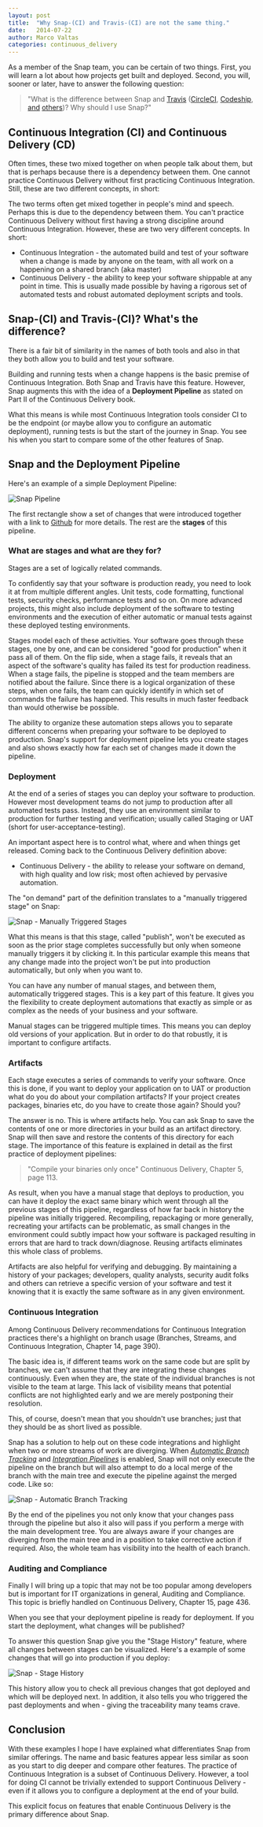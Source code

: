 ```yaml
---
layout: post
title:  "Why Snap-(CI) and Travis-(CI) are not the same thing."
date:   2014-07-22
author: Marco Valtas
categories: continuous_delivery
---
```


As a member of the Snap team, you can be certain of two things. First, you will learn a lot about how projects get built and deployed. Second, you will, sooner or later, have to answer the following question:

> "What is the difference between Snap and [Travis](https://travis.org)
> ([CircleCI](http://circleci.com), [Codeship](https://www.codeship.io),
> [and](https://drone.io) [others](https://buildbox.io))? Why should I use
> Snap?"

## Continuous Integration (CI) and Continuous Delivery (CD)

Often times, these two mixed together on when people talk about them, but that is perhaps because
there is a dependency between them. One cannot practice Continuous Delivery
without first practicing Continuous Integration. Still, these are two
different concepts, in short:

The two terms often get mixed together in people's mind and speech. Perhaps this is due to the dependency between them. You can't practice Continuous Delivery without first having a strong discipline around Continuous Integration. However, these are two very different concepts. In short:

* Continuous Integration - the automated build and test of your software when a change is made by anyone on the team, with all work on a happening on a shared branch (aka master)
* Continuous Delivery - the ability to keep your software shippable at any point in time. This is usually made possible by having a rigorous set of automated tests and robust automated deployment scripts and tools.

## Snap-(CI) and Travis-(CI)? What's the difference?

There is a fair bit of similarity in the names of both tools and also in that they both allow you to build and test your software.

Building and running tests when a change happens is the basic premise of Continuous Integration. Both Snap and Travis have this feature. However, Snap augments this with the idea of a **Deployment Pipeline** as stated on Part II of the Continuous Delivery book.

What this means is while most Continuous Integration tools consider CI to be the endpoint (or maybe allow you to configure an automatic deployment), running tests is but the start of the journey in Snap. You see his when you start to compare some of the other features of Snap.

## Snap and the Deployment Pipeline

Here's an example of a simple Deployment Pipeline:

![Snap Pipeline](/assets/images/screenshots/why-snapci-and-travisci-are-not-the-same-thing/snap_ci_pipeline.png)

The first rectangle show a set of changes that were introduced together with a link to [Github](https://github.com) for more details. The rest are the **stages** of this pipeline.

### What are stages and what are they for?

Stages are a set of logically related commands.

To confidently say that your software is production ready, you need to look it at from multiple different angles. Unit tests, code formatting, functional tests, security checks, performance tests and so on. On more advanced projects, this might also include deployment of the software to testing environments and the execution of either automatic or manual tests against these deployed testing environments.

Stages model each of these activities. Your software goes through these stages, one by one, and can be considered "good for production" when it pass all of them. On the flip side, when a stage fails, it reveals that an aspect of the software's quality has failed its test for production readiness. When a stage fails, the pipeline is stopped and the team members are notified about the failure. Since there is a logical organization of these steps, when one fails, the team can quickly identify in which set of commands the failure has happened. This results in much faster feedback than would otherwise be possible.

The ability to organize these automation steps allows you to separate different concerns when preparing your software to be deployed to production. Snap's support for deployment pipeline lets you create stages and also shows exactly how far each set of changes made it down the pipeline.

### Deployment

At the end of a series of stages you can deploy your software to production. However most development teams do not jump to production after all automated tests pass. Instead, they use an environment similar to production for further testing and verification; usually called Staging or UAT (short for user-acceptance-testing).

An important aspect here is to control what, where and when things get released. Coming back to the Continuous Delivery definition above:

* Continuous Delivery - the ability to release your software on demand, with
    high quality and low risk; most often achieved by pervasive automation.

The "on demand" part of the definition translates to a "manually triggered stage" on Snap:

![Snap - Manually Triggered Stages](/assets/images/screenshots/why-snapci-and-travisci-are-not-the-same-thing/snap_ci_manual_stage.png)

What this means is that this stage, called "publish", won't be executed as soon as the prior stage completes successfully but only when someone manually triggers it by clicking it. In this particular example this means that any change made into the project won't be put into production automatically, but only when you want to.

You can have any number of manual stages, and between them, automatically triggered stages. This is a key part of this feature. It gives you the flexibility to create deployment automations that exactly as simple or as complex as the needs of your business and your software.

Manual stages can be triggered multiple times. This means you can deploy old versions of your application. But in order to do that robustly, it is important to configure artifacts.

### Artifacts

Each stage executes a series of commands to verify your software. Once this is done, if you want to deploy your application on to UAT or production what do you do about your compilation artifacts? If your project creates packages, binaries etc, do you have to create those again? Should you?

The answer is no. This is where artifacts help. You can ask Snap to save the contents of one or more directories in your build as an artifact directory. Snap will then save and restore the contents of this directory for each stage. The importance of this feature is explained in detail as the first practice of deployment pipelines:

> "Compile your binaries only once"
> Continuous Delivery, Chapter 5, page 113.

As result, when you have a manual stage that deploys to production, you can have it deploy the exact same binary which went through all the previous stages of this pipeline, regardless of how far back in history the pipeline was initially triggered. Recompiling, repackaging or more generally, recreating your artifacts can be problematic, as small changes in the environment could subtly impact how your software is packaged  resulting in errors that are hard to track down/diagnose. Reusing artifacts eliminates this whole class of problems.

Artifacts are also helpful for verifying and debugging. By maintaining a history of your packages; developers, quality analysts, security audit folks and others can retrieve a specific version of your software and test it knowing that it is exactly the same software as in any given environment.

### Continuous Integration

Among Continuous Delivery recommendations for Continuous Integration practices there's a highlight on branch usage (Branches, Streams, and Continuous Integration, Chapter 14, page 390).

The basic idea is, if different teams work on the same code but are split by branches, we can't assume that they are integrating these changes continuously. Even when they are, the state of the individual branches is not visible to the team at large. This lack of visibility means that potential conflicts are not highlighted early and we are merely postponing their resolution.

This, of course, doesn't mean that you shouldn't use branches; just that they should be as short lived as possible.

Snap has a solution to help out on these code integrations and highlight when two or more streams of work are diverging. When [_Automatic Branch Tracking_](http://docs.snap-ci.com/working_with_branches/automatic_branch_tracking/) and [_Integration Pipelines_](http://docs.snap-ci.com/working_with_branches/integration_pipelines/) is enabled, Snap will not only execute the pipeline on the branch but will also attempt to do a local merge of the branch with the main tree and execute the pipeline against the merged code. Like so:

![Snap - Automatic Branch Tracking](/assets/images/screenshots/why-snapci-and-travisci-are-not-the-same-thing/snap_ci_auto_branch_tracking.png)

By the end of the pipelines you not only know that your changes pass through the pipeline but also it also will pass if you perform a merge with the main development tree. You are always aware if your changes are diverging from the main tree and in a position to take corrective action if required. Also, the whole team has visibility into the health of each branch.

### Auditing and Compliance

Finally I will bring up a topic that may not be too popular among developers but is important for IT organizations in general, Auditing and Compliance. This topic is briefly handled on Continuous Delivery, Chapter 15, page 436.

When you see that your deployment pipeline is ready for deployment. If you start the deployment, what changes will be published?

To answer this question Snap give you the "Stage History" feature, where all changes between stages can be visualized. Here's a example of some changes that will go into production if you deploy:

![Snap - Stage History](/assets/images/screenshots/why-snapci-and-travisci-are-not-the-same-thing/snap_ci_stage_history.png)

This history allow you to check all previous changes that got deployed and which will be deployed next. In addition, it also tells you who triggered the past deployments and when - giving the traceability many teams crave.

## Conclusion

With these examples I hope I have explained what differentiates Snap from similar offerings. The name and basic features appear less similar as soon as you start to dig deeper and compare other features. The practice of Continuous Integration is a subset of Continuous Delivery. However, a tool for doing CI cannot be trivially extended to support Continuous Delivery - even if it allows you to configure a deployment at the end of your build.

This explicit focus on features that enable Continuous Delivery is the primary difference about Snap.

